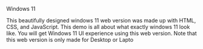Windows 11 

This beautifully designed windows 11 web version was made up with HTML, CSS, and JavaScript.
This demo is all about what exactly windows 11 look like.
You will get Windows 11 UI experience using this web version. 
Note that this web version is only made for Desktop or Lapto
